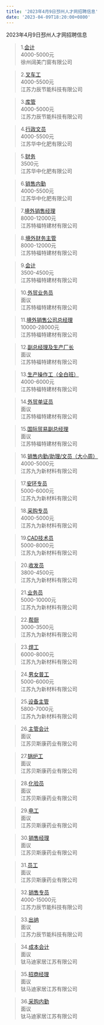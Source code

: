 ```yaml
---
title: '2023年4月9日邳州人才网招聘信息'
date: '2023-04-09T18:20:00+0800'
---
```

2023年4月9日邳州人才网招聘信息
<!--more-->
>1.[会计](https://www.pzhr.com/job/17327.html)<br>
>4000-5000元<br>
>徐州阔美门窗有限公司

>2.[叉车工](https://www.pzhr.com/job/16621.html)<br>
>4000-5500元<br>
>江苏力辰节能科技有限公司

>3.[库管](https://www.pzhr.com/job/17075.html)<br>
>4000-5000元<br>
>江苏力辰节能科技有限公司

>4.[行政文员](https://www.pzhr.com/job/17295.html)<br>
>4000-5500元<br>
>江苏华中化肥有限公司

>5.[财务](https://www.pzhr.com/job/17297.html)<br>
>3500元<br>
>江苏华中化肥有限公司

>6.[销售内勤](https://www.pzhr.com/job/17296.html)<br>
>4000-5500元<br>
>江苏华中化肥有限公司

>7.[境外销售经理](https://www.pzhr.com/job/14869.html)<br>
>8000-12000元<br>
>江苏特福特建材有限公司

>8.[境外财务主管](https://www.pzhr.com/job/14871.html)<br>
>8000-12000元<br>
>江苏特福特建材有限公司

>9.[会计](https://www.pzhr.com/job/14766.html)<br>
>3500-4500元<br>
>江苏特福特建材有限公司

>10.[外贸业务员](https://www.pzhr.com/job/14575.html)<br>
>面议<br>
>江苏特福特建材有限公司

>11.[境外销售公司总经理](https://www.pzhr.com/job/14870.html)<br>
>10000-28000元<br>
>江苏特福特建材有限公司

>12.[副总经理及生产厂长](https://www.pzhr.com/job/14516.html)<br>
>面议<br>
>江苏特福特建材有限公司

>13.[生产操作工（全白班）](https://www.pzhr.com/job/10820.html)<br>
>4000-6000元<br>
>江苏特福特建材有限公司

>14.[外贸单证员](https://www.pzhr.com/job/5830.html)<br>
>面议<br>
>江苏特福特建材有限公司

>15.[国际贸易副总经理](https://www.pzhr.com/job/4329.html)<br>
>面议<br>
>江苏特福特建材有限公司

>16.[销售内勤/助理/文员（大小周）](https://www.pzhr.com/job/17326.html)<br>
>4000-5000元<br>
>江苏九为新材料有限公司

>17.[安环专员](https://www.pzhr.com/job/16907.html)<br>
>5000-6000元<br>
>江苏九为新材料有限公司

>18.[采购专员](https://www.pzhr.com/job/16147.html)<br>
>4000-5000元<br>
>江苏九为新材料有限公司

>19.[CAD技术员](https://www.pzhr.com/job/14427.html)<br>
>5000-8000元<br>
>江苏九为新材料有限公司

>20.[收发员](https://www.pzhr.com/job/14590.html)<br>
>3800-4500元<br>
>江苏九为新材料有限公司

>21.[业务员](https://www.pzhr.com/job/14428.html)<br>
>5000-10000元<br>
>江苏九为新材料有限公司

>22.[帮厨](https://www.pzhr.com/job/14152.html)<br>
>3000-3500元<br>
>江苏九为新材料有限公司

>23.[焊工](https://www.pzhr.com/job/13965.html)<br>
>6000-8000元<br>
>江苏九为新材料有限公司

>24.[男女普工](https://www.pzhr.com/job/13964.html)<br>
>5000-6000元<br>
>江苏九为新材料有限公司

>25.[设备主管](https://www.pzhr.com/job/15964.html)<br>
>5800-7000元<br>
>江苏九为新材料有限公司

>26.[主管会计](https://www.pzhr.com/job/16760.html)<br>
>面议<br>
>江苏贝斯康药业有限公司

>27.[锅炉工](https://www.pzhr.com/job/16378.html)<br>
>面议<br>
>江苏贝斯康药业有限公司

>28.[化验员](https://www.pzhr.com/job/16376.html)<br>
>面议<br>
>江苏贝斯康药业有限公司

>29.[电工](https://www.pzhr.com/job/15409.html)<br>
>面议<br>
>江苏贝斯康药业有限公司

>30.[销售经理](https://www.pzhr.com/job/16160.html)<br>
>面议<br>
>江苏贝斯康药业有限公司

>31.[员工](https://www.pzhr.com/job/14705.html)<br>
>面议<br>
>江苏贝斯康药业有限公司

>32.[销售专员](https://www.pzhr.com/job/16783.html)<br>
>4000-15000元<br>
>江苏力辰节能科技有限公司

>33.[出纳](https://www.pzhr.com/job/17111.html)<br>
>面议<br>
>江苏力辰节能科技有限公司

>34.[成本会计](https://www.pzhr.com/job/13058.html)<br>
>面议<br>
>钛马迪家居江苏有限公司

>35.[招商经理](https://www.pzhr.com/job/15773.html)<br>
>面议<br>
>钛马迪家居江苏有限公司

>36.[采购内勤](https://www.pzhr.com/job/12916.html)<br>
>面议<br>
>钛马迪家居江苏有限公司

